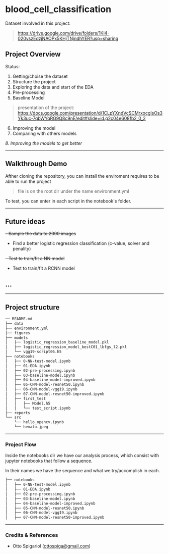 # blood_cell_classification


Dataset involved in this project:

> https://drive.google.com/drive/folders/1Ki4-020vszEdzjNAOPx5KHjTNjndhYER?usp=sharing


## Project Overview

Status:
1. Getting/choise the dataset
2. Structure the project
3. Exploring the data and start of the EDA
4. Pre-processing
5. Baseline Model

  > presentation of the project: 
  > https://docs.google.com/presentation/d/1CLpYXndVcSCMrxocgIsOs3Yk3uc-7qbWYqRG9Q8c9nE/edit#slide=id.g2c04e608fb2_0_2
6. Improving the model
7. Comparing with others models

_8. Improving the models to get better_

---------------

## Walkthrough Demo

Afther cloning the repository, you can install the enviroment requires to be able to run the project

> file is on the root dir under the name environment.yml

To test, you can enter in each script in the notebook's folder.

---------------
## Future ideas

~~- Sample the data to 2000 images~~
- Find a better logistic regression classification (c-value, solver and penality)

~~- Test to train/fit a NN model~~

- Test to train/fit a RCNN model

...
---------------


<!-- ### Problem Area
In the field of healthcare, the project focuses on addressing the challenges associated with identifying white blood cells from microscope images. The difficulty lies in accurately categorizing these cells, which can lead to potential misinterpretations and impact patient outcomes. -->

<!-- ### Those affected
Healthcare professionals, including Medical Laboratory Technologists, Diagnostic Cytology Technologists, Clinical Genetics Technologists, Medical Laboratory Assistants, and Oncologist Doctors, are directly affected. These individuals encounter the daily task of analyzing white blood cells and would benefit from a more efficient and accurate identification process. -->

<!-- ### Proposed Data Science solution
The proposed solution involves leveraging machine learning (ML) to develop an algorithm capable of identifying white blood cells based on visual characteristics. By training the model on a dataset of previous cell images, the system aims to provide valuable assistance to healthcare professionals in the categorization process. -->

<!-- ### Impact of your solution
The project's impact extends to both societal and business domains within the healthcare sector. By enhancing the accuracy and speed of white blood cell identification, the solution has the potential to improve healthcare diagnostics, leading to cost savings and better patient outcomes. -->

<!-- ### Description Dataset

The dataset for training the ml model comprises a collection of microscope images featuring various white blood cell phenotypes. Each image is labeled with the corresponding cell category(in this project we have a directory for each one), allowing the model to learn and generalize patterns for accurate identification. The dataset aims to represent the diversity of white blood cell characteristics encountered in real-world healthcare scenarios.

The distribution from the data clases:
![Image Alt text](/figures/screenshot_distribution.png) -->
---------------

## Project structure

```bash
── README.md
├── data
├── environment.yml
├── figures
├── models
│   ├── logistic_regression_baseline_model.pkl
│   ├── logistic_regression_model_bestC01_lbfgs_l2.pkl
│   └── vgg19-script06.h5
├── notebooks
│   ├── 0-NN-test-model.ipynb
│   ├── 01-EDA.ipynb
│   ├── 02-pre-processing.ipynb
│   ├── 03-baseline-model.ipynb
│   ├── 04-baseline-model-improved.ipynb
│   ├── 05-CNN-model-resnet50.ipynb
│   ├── 06-CNN-model-vgg19.ipynb
│   ├── 07-CNN-model-resnet50-improved.ipynb
│   ├── first_test
│   │   ├── Model.h5
│   │   └── test_script.ipynb
├── reports
└── src
    └── hello_opencv.ipynb
    └── hemato.jpeg
```

---------------

### Project Flow

Inside the notebooks dir we have our analysis process, which consist with jupyter notebooks that follow a sequence.

In their names we have the sequence and what we try/accomplish in each.

```bash
├── notebooks
│   ├── 0-NN-test-model.ipynb
│   ├── 01-EDA.ipynb
│   ├── 02-pre-processing.ipynb
│   ├── 03-baseline-model.ipynb
│   ├── 04-baseline-model-improved.ipynb
│   ├── 05-CNN-model-resnet50.ipynb
│   ├── 06-CNN-model-vgg19.ipynb
│   ├── 07-CNN-model-resnet50-improved.ipynb
```

---------------

### Credits & References

- Otto Spigariol (ottospiga@gmail.com)


